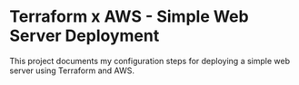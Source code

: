 <h1>Terraform x AWS - Simple Web Server Deployment</h1>
This project documents my configuration steps for deploying a simple web server using Terraform and AWS.
